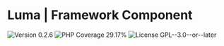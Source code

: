 # Luma | Framework Component

<div>
<!-- Version Badge -->
<img src="https://img.shields.io/badge/Version-0.2.6-blue" alt="Version 0.2.6">
<!-- PHP Coverage Badge -->
<img src="https://img.shields.io/badge/PHP Coverage-29.17%25-red" alt="PHP Coverage 29.17%">
<!-- License Badge -->
<img src="https://img.shields.io/badge/License-GPL--3.0--or--later-34ad9b" alt="License GPL--3.0--or--later">
</div>